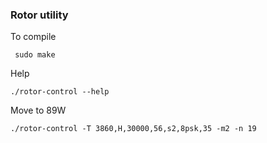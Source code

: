 ### Rotor utility

To compile
```
 sudo make
```
Help
```
./rotor-control --help
```

Move to 89W
```
./rotor-control -T 3860,H,30000,56,s2,8psk,35 -m2 -n 19
```
